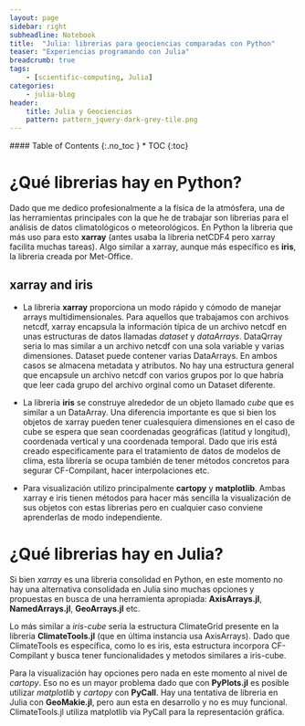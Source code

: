 ```yaml
---
layout: page
sidebar: right
subheadline: Notebook
title:  "Julia: librerias para geociencias comparadas con Python"
teaser: "Experiencias programando con Julia"
breadcrumb: true
tags:
    - [scientific-computing, Julia]
categories:
    - julia-blog
header:
    title: Julia y Geociencias
    pattern: pattern_jquery-dark-grey-tile.png
---
```


<section id="table-of-contents" class="toc">
<div class="panel radius" markdown="1">
#### Table of Contents
{:.no_toc }
*  TOC
{:toc}
</div>
</section><!-- /#table-of-contents -->


# ¿Qué librerias hay en Python?

Dado que me dedico profesionalmente a la física de la atmósfera, 
una de las herramientas principales con la que he de trabajar son
librerias para el análisis de datos climatológicos o meteorológicos.
En Python la libreria que más uso para esto **xarray** (antes
usaba la libreria netCDF4 pero xarray facilita muchas tareas). Algo
similar a xarray, aunque más específico es **iris**, la libreria creada
por Met-Office. 

## xarray and iris

- La libreria **xarray** proporciona un modo rápido y cómodo de manejar arrays multidimensionales.
Para aquellos que trabajamos con archivos netcdf, xarray encapsula la información típica de un archivo netcdf
en unas estructuras de datos llamadas *dataset* y *dataArrays*. DataQrray seria lo mas similar
a un archivo netcdf con una sola variable y varias dimensiones. Dataset
puede contener varias DataArrays. En ambos casos se almacena metadata y atributos. No hay una 
estructura general que encapsule un archivo netcdf con varios grupos por lo que habría que leer
cada grupo del archivo orginal como un Dataset diferente.

- La libreria **iris** se construye alrededor de un objeto llamado *cube* que es
similar a un DataArray. Una diferencia importante es que si bien los objetos de xarray pueden tener cualesquiera
dimensiones en el caso de cube se espera que sean coordenadas geográficas (latitud y longitud), coordenada vertical y una
coordenada temporal. Dado que iris está creado especificamente para 
el tratamiento de datos de modelos de clima, esta librería se ocupa también
de tener métodos concretos para segurar CF-Compilant, hacer interpolaciones etc.

- Para visualización utilizo principalmente **cartopy** y **matplotlib**. Ambas xarray e iris tienen métodos para hacer más sencilla
la visualización de sus objetos con estas librerias pero en cualquier caso conviene aprenderlas de modo independiente.

# ¿Qué librerias hay en Julia?

Si bien *xarray* es una libreria consolidad en Python, en este momento no hay una alternativa consolidada en Julia sino
muchas opciones y propuestas en busca de una herramienta apropiada: **AxisArrays.jl**, **NamedArrays.jl**, **GeoArrays.jl** etc.

Lo más similar a *iris-cube* seria la estructura ClimateGrid presente en la libreria
**ClimateTools.jl** (que en última instancia usa AxisArrays). Dado que ClimateTools
es específica, como lo es iris, esta estructura incorpora CF-Compilant y busca
tener funcionalidades y metodos similares a iris-cube.

Para la visualización hay opciones pero nada en este momento al nivel de *cartopy*. Eso no es un mayor problema dado que con **PyPlots.jl**
es posible utilizar *matplotlib* y *cartopy* con **PyCall**. Hay una tentativa de libreria en Julia con **GeoMakie.jl**, pero aun esta en desarrollo y no es 
muy funcional. ClimateTools.jl utiliza matplotlib via PyCall para la representación gráfica.



